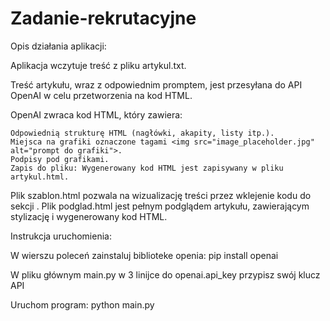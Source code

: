 # Zadanie-rekrutacyjne
Opis działania aplikacji:

Aplikacja wczytuje treść z pliku artykul.txt.

Treść artykułu, wraz z odpowiednim promptem, jest przesyłana do API OpenAI w celu przetworzenia na kod HTML.

OpenAI zwraca kod HTML, który zawiera:

    Odpowiednią strukturę HTML (nagłówki, akapity, listy itp.).
    Miejsca na grafiki oznaczone tagami <img src="image_placeholder.jpg" alt="prompt do grafiki">.
    Podpisy pod grafikami.
    Zapis do pliku: Wygenerowany kod HTML jest zapisywany w pliku artykul.html.

Plik szablon.html pozwala na wizualizację treści przez wklejenie kodu do sekcji <body>.
Plik podglad.html jest pełnym podglądem artykułu, zawierającym stylizację i wygenerowany kod HTML.

Instrukcja uruchomienia:

W wierszu poleceń zainstaluj biblioteke openia:
pip install openai

W pliku głównym main.py w 3 linijce do openai.api_key przypisz swój klucz API

Uruchom program:
python main.py
